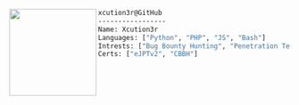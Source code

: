 


<div style="display:block;text-align:left"><img align="left" src="https://i.pinimg.com/736x/a1/e4/82/a1e482119e0b3fb507b94e6edd480c9e.jpg" border="0" style="width:156px;">
  
  ```bash
  xcution3r@GitHub
  -----------------
  Name: Xcution3r
  Languages: ["Python", "PHP", "JS", "Bash"]
  Intrests: ["Bug Bounty Hunting", "Penetration Testing", "Red Teaming"]  
  Certs: ["eJPTv2", "CBBH"]
  ```
</div>



<br />
